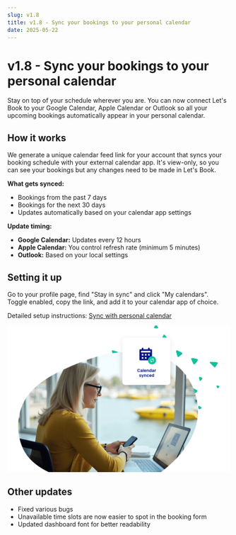 ```yaml
---
slug: v1.8
title: v1.8 - Sync your bookings to your personal calendar
date: 2025-05-22
---
```


# v1.8 - Sync your bookings to your personal calendar

Stay on top of your schedule wherever you are. You can now connect Let's Book to your Google Calendar, Apple Calendar or Outlook so all your upcoming bookings automatically appear in your personal calendar.

## How it works

We generate a unique calendar feed link for your account that syncs your booking schedule with your external calendar app. It's view-only, so you can see your bookings but any changes need to be made in Let's Book.

**What gets synced:**

- Bookings from the past 7 days
- Bookings for the next 30 days
- Updates automatically based on your calendar app settings

**Update timing:**

- **Google Calendar:** Updates every 12 hours
- **Apple Calendar:** You control refresh rate (minimum 5 minutes)
- **Outlook:** Based on your local settings

## Setting it up

Go to your profile page, find "Stay in sync" and click "My calendars". Toggle enabled, copy the link, and add it to your calendar app of choice.

Detailed setup instructions: [Sync with personal calendar](/guides/day-to-day/sync-personal-calendar)

![Calendar sync](./images/v1.8.ical_booking_software_sync.png)

## Other updates

- Fixed various bugs
- Unavailable time slots are now easier to spot in the booking form
- Updated dashboard font for better readability
